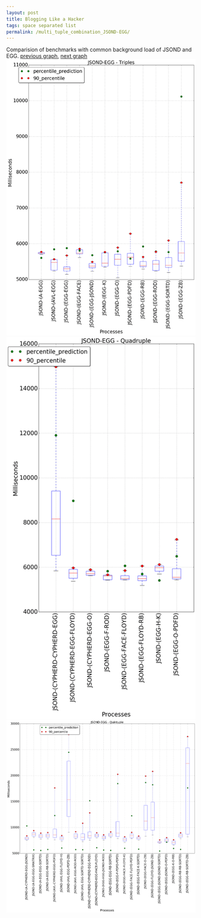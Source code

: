 ```yaml
---
layout: post
title: Blogging Like a Hacker
tags: space separated list
permalink: /multi_tuple_combination_JSOND-EGG/
---
```


Comparision of benchmarks with common background load of JSOND and EGG.
[previous graph](./multi_tuple_combination_JSOND-CYPHERD/), [next graph](./multi_tuple_combination_JSOND-FACE/)
<img src="./images/triple/JSOND/JSOND-EGG_box.png" alt="graph figure"><img src="./images/quadruple/JSOND/JSOND-EGG_box.png" alt="graph figure"><img src="./images/quintuple/JSOND/JSOND-EGG_box.png" alt="graph figure">